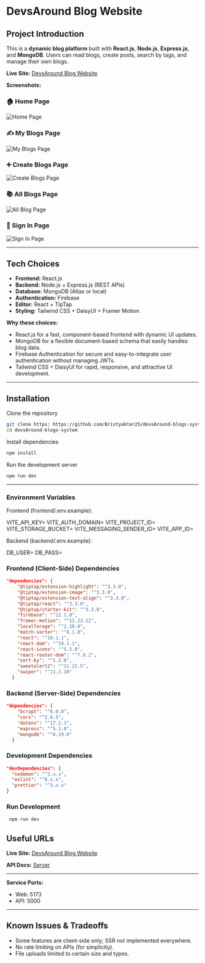 
# DevsAround Blog Website

## Project Introduction
This is a **dynamic blog platform** built with **React.js**, **Node.js**, **Express.js**, and **MongoDB**. Users can read blogs, create posts, search by tags, and manage their own blogs.  

**Live Site:** [DevsAround Blog Website](https://react-auth-private-route-c0a3a.web.app/)


**Screenshots:**

### 🏠 Home Page
![Home Page](Screenshots/home-page.png)

### ✍️ My Blogs Page
![My Blogs Page](Screenshots/my-blogs-page.png)

### ➕ Create Blogs Page
![Create Blogs Page](Screenshots/create-blog-page.png)

### 📚 All Blogs Page
![All Blog Page](Screenshots/all-blogs-page.png)

### 🔑 Sign In Page
![Sign In Page](Screenshots/sign-in-page.png)

---

## Tech Choices
- **Frontend:** React.js  
- **Backend:** Node.js + Express.js (REST APIs)  
- **Database:** MongoDB (Atlas or local)  
- **Authentication:** Firebase  
- **Editor:** React + TipTap
- **Styling:** Tailwind CSS + DaisyUI + Framer Motion  

**Why these choices:**  
- React.js for a fast, component-based frontend with dynamic UI updates.  
- MongoDB for a flexible document-based schema that easily handles blog data.  
- Firebase Authentication for secure and easy-to-integrate user authentication without managing JWTs.  
- Tailwind CSS + DaisyUI for rapid, responsive, and attractive UI development.  

---

##  Installation

 Clone the repository  
```sh
git clone https: https://github.com/Bristyakter25/devsAround-blogs-system
cd devsAround-blogs-system
```

 Install dependencies  
```sh
npm install
```
 Run the development server  
```sh
npm run dev
```

---
### Environment Variables

Frontend (frontend/.env.example):

VITE_API_KEY=
VITE_AUTH_DOMAIN=
VITE_PROJECT_ID=
VITE_STORAGE_BUCKET=
VITE_MESSAGING_SENDER_ID=
VITE_APP_ID=

Backend (backend/.env.example):

DB_USER=
DB_PASS=

### **Frontend (Client-Side) Dependencies**
```json
"dependencies": {
    "@tiptap/extension-highlight": "^3.3.0",
    "@tiptap/extension-image": "^3.3.0",
    "@tiptap/extension-text-align": "^3.3.0",
    "@tiptap/react": "^3.3.0",
    "@tiptap/starter-kit": "^3.3.0",
    "firebase": "^12.1.0",
    "framer-motion": "^12.23.12",
    "localforage": "^1.10.0",
    "match-sorter": "^8.1.0",
    "react": "^19.1.1",
    "react-dom": "^19.1.1",
    "react-icons": "^5.5.0",
    "react-router-dom": "^7.8.2",
    "sort-by": "^1.2.0",
    "sweetalert2": "^11.22.5",
    "swiper": "^11.2.10"
  }
```
### **Backend (Server-Side) Dependencies**  

```json
"dependencies": {
    "bcrypt": "^6.0.0",
    "cors": "^2.8.5",
    "dotenv": "^17.2.1",
    "express": "^5.1.0",
    "mongodb": "^6.19.0"
  }
```

### **Development Dependencies**  

```json
"devDependencies": {
  "nodemon": "^3.x.x",
  "eslint": "^8.x.x",
  "prettier": "^3.x.x"
}
```



### Run Development

```bash
 npm run dev
```


## Useful URLs

**Live Site:** [DevsAround Blog Website]()

**API Docs:**  [Server](https://blog-site-server-gamma.vercel.app/)


---


**Service Ports:**

* Web: 5173
* API: 5000

---

## Known Issues & Tradeoffs

* Some features are client-side only; SSR not implemented everywhere.
* No rate limiting on APIs (for simplicity).
* File uploads limited to certain size and types.

````


